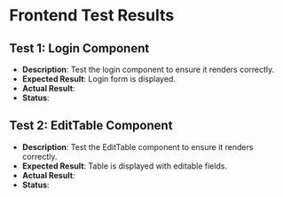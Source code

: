 # Frontend Test Results

## Test 1: Login Component

- **Description**: Test the login component to ensure it renders correctly.
- **Expected Result**: Login form is displayed.
- **Actual Result**: 
- **Status**: 

## Test 2: EditTable Component

- **Description**: Test the EditTable component to ensure it renders correctly.
- **Expected Result**: Table is displayed with editable fields.
- **Actual Result**:
- **Status**: 
